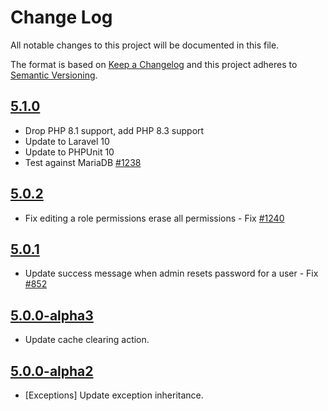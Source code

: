 # Change Log

All notable changes to this project will be documented in this file.

The format is based on [Keep a Changelog](http://keepachangelog.com/en/1.0.0/)
and this project adheres to [Semantic Versioning](http://semver.org/spec/v2.0.0.html).

## [5.1.0](https://github.com/userfrosting/sprinkle-admin/compare/5.0.1...5.1.0)
- Drop PHP 8.1 support, add PHP 8.3 support
- Update to Laravel 10
- Update to PHPUnit 10
- Test against MariaDB [#1238](https://github.com/userfrosting/UserFrosting/issues/1238)

## [5.0.2](https://github.com/userfrosting/sprinkle-admin/compare/5.0.1...5.0.2)
- Fix editing a role permissions erase all permissions - Fix [#1240](https://github.com/userfrosting/UserFrosting/issues/1240)

## [5.0.1](https://github.com/userfrosting/sprinkle-admin/compare/5.0.0...5.0.1)
- Update success message when admin resets password for a user - Fix [#852](https://github.com/userfrosting/UserFrosting/issues/852)

## [5.0.0-alpha3](https://github.com/userfrosting/sprinkle-admin/compare/5.0.0-alpha2...5.0.0-alpha3)
- Update cache clearing action.
  
## [5.0.0-alpha2](https://github.com/userfrosting/sprinkle-admin/compare/5.0.0-alpha1...5.0.0-alpha2)
- [Exceptions] Update exception inheritance.